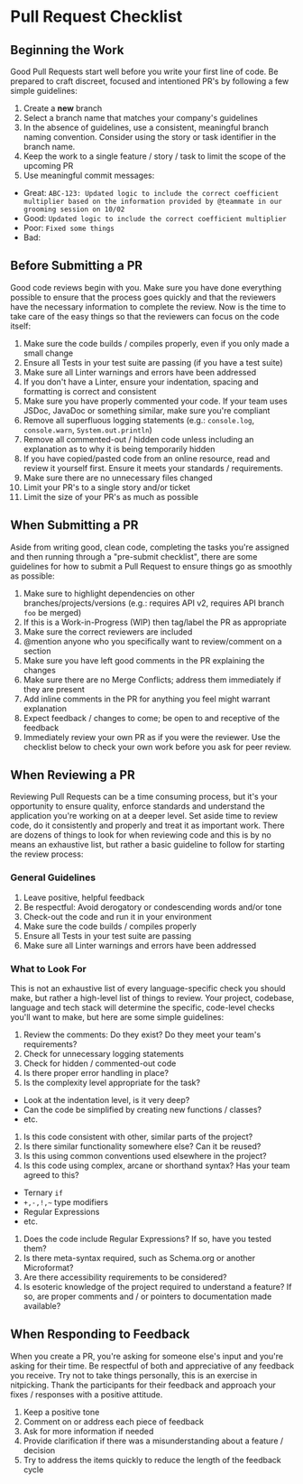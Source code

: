 # Pull Request Checklist

## Beginning the Work
Good Pull Requests start well before you write your first line of code. Be prepared to craft discreet, focused and intentioned PR's by following a few simple guidelines:

1. Create a __new__ branch
1. Select a branch name that matches your company's guidelines
1. In the absence of guidelines, use a consistent, meaningful branch naming convention. Consider using the story or task identifier in the branch name.
1. Keep the work to a single feature / story / task to limit the scope of the upcoming PR
1. Use meaningful commit messages:
  * Great: `ABC-123: Updated logic to include the correct coefficient multiplier based on the information provided by @teammate in our grooming session on 10/02`
  * Good: `Updated logic to include the correct coefficient multiplier`
  * Poor: `Fixed some things`
  * Bad:  ` `

## Before Submitting a PR
Good code reviews begin with you. Make sure you have done everything possible to ensure that the process goes quickly and that the reviewers have the necessary information to complete the review. Now is the time to take care of the easy things so that the reviewers can focus on the code itself:

1. Make sure the code builds / compiles properly, even if you only made a small change
1. Ensure all Tests in your test suite are passing (if you have a test suite)
1. Make sure all Linter warnings and errors have been addressed
1. If you don't have a Linter, ensure your indentation, spacing and formatting is correct and consistent
1. Make sure you have properly commented your code. If your team uses JSDoc, JavaDoc or something similar, make sure you're compliant
1. Remove all superfluous logging statements (e.g.: `console.log`, `console.warn`, `System.out.println`)
1. Remove all commented-out / hidden code unless including an explanation as to why it is being temporarily hidden
1. If you have copied/pasted code from an online resource, read and review it yourself first. Ensure it meets your standards / requirements.
1. Make sure there are no unnecessary files changed
1. Limit your PR's to a single story and/or ticket
1. Limit the size of your PR's as much as possible

## When Submitting a PR
Aside from writing good, clean code, completing the tasks you're assigned and then running through a "pre-submit checklist", there are some guidelines for how to submit a Pull Request to ensure things go as smoothly as possible:

1. Make sure to highlight dependencies on other branches/projects/versions (e.g.: requires API v2, requires API branch `foo` be merged)
1. If this is a Work-in-Progress (WIP) then tag/label the PR as appropriate
1. Make sure the correct reviewers are included
1. @mention anyone who you specifically want to review/comment on a section
1. Make sure you have left good comments in the PR explaining the changes
1. Make sure there are no Merge Conflicts; address them immediately if they are present
1. Add inline comments in the PR for anything you feel might warrant explanation
1. Expect feedback / changes to come; be open to and receptive of the feedback
1. Immediately review your own PR as if you were the reviewer. Use the checklist below to check your own work before you ask for peer review.

## When Reviewing a PR
Reviewing Pull Requests can be a time consuming process, but it's your opportunity to ensure quality, enforce standards and understand the application you're working on at a deeper level. Set aside time to review code, do it consistently and properly and treat it as important work. There are dozens of things to look for when reviewing code and this is by no means an exhaustive list, but rather a basic guideline to follow for starting the review process:

### General Guidelines
1. Leave positive, helpful feedback
1. Be respectful: Avoid derogatory or condescending words and/or tone
1. Check-out the code and run it in your environment
1. Make sure the code builds / compiles properly
1. Ensure all Tests in your test suite are passing
1. Make sure all Linter warnings and errors have been addressed

### What to Look For
This is not an exhaustive list of every language-specific check you should make, but rather a high-level list of things to review. Your project, codebase, language and tech stack will determine the specific, code-level checks you'll want to make, but here are some simple guidelines:

1. Review the comments: Do they exist? Do they meet your team's requirements?
1. Check for unnecessary logging statements
1. Check for hidden / commented-out code
1. Is there proper error handling in place?
1. Is the complexity level appropriate for the task?
  * Look at the indentation level, is it very deep?
  * Can the code be simplified by creating new functions / classes?
  * etc.
1. Is this code consistent with other, similar parts of the project?
1. Is there similar functionality somewhere else? Can it be reused?
1. Is this using common conventions used elsewhere in the project?
1. Is this code using complex, arcane or shorthand syntax? Has your team agreed to this?
  * Ternary `if`
  * `+,-,!,~` type modifiers
  * Regular Expressions
  * etc.
1. Does the code include Regular Expressions? If so, have you tested them?
1. Is there meta-syntax required, such as Schema.org or another Microformat?
1. Are there accessibility requirements to be considered?
1. Is esoteric knowledge of the project required to understand a feature? If so, are proper comments and / or pointers to documentation made available?

## When Responding to Feedback
When you create a PR, you're asking for someone else's input and you're asking for their time. Be respectful of both and appreciative of any feedback you receive. Try not to take things personally, this is an exercise in nitpicking. Thank the participants for their feedback and approach your fixes / responses with a positive attitude.

1. Keep a positive tone
1. Comment on or address each piece of feedback 
1. Ask for more information if needed
1. Provide clarification if there was a misunderstanding about a feature / decision
1. Try to address the items quickly to reduce the length of the feedback cycle